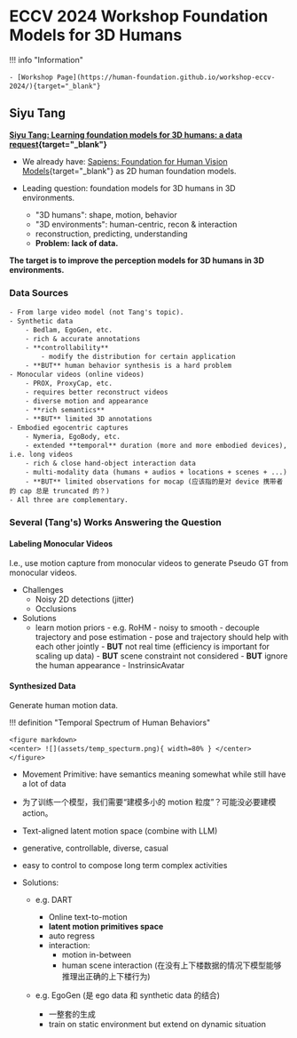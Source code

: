 # ECCV 2024 Workshop Foundation Models for 3D Humans

!!! info "Information"

    - [Workshop Page](https://human-foundation.github.io/workshop-eccv-2024/){target="_blank"}


## Siyu Tang

**[Siyu Tang: Learning foundation models for 3D humans: a data request](https://www.dropbox.com/scl/fi/s5cnkmnzxx5hb3o2uiagm/SiyuTang.mp4?rlkey=bf729wf0bmicwsm7biz4ygve4&st=hpv5zjkw&dl=0){target="_blank"}**

- We already have: [Sapiens: Foundation for Human Vision Models](https://arxiv.org/abs/2408.12569){target="_blank"} as 2D human foundation models.

- Leading question: foundation models for 3D humans in 3D environments.
    - "3D humans": shape, motion, behavior
    - "3D environments": human-centric, recon & interaction
    - reconstruction, predicting, understanding
    - **Problem: lack of data.**

**The target is to improve the perception models for 3D humans in 3D environments.**

### Data Sources
    - From large video model (not Tang's topic).
    - Synthetic data
        - Bedlam, EgoGen, etc.
        - rich & accurate annotations
        - **controllability**
            - modify the distribution for certain application
        - **BUT** human behavior synthesis is a hard problem
    - Monocular videos (online videos)
        - PROX, ProxyCap, etc.
        - requires better reconstruct videos
        - diverse motion and appearance
        - **rich semantics**
        - **BUT** limited 3D annotations
    - Embodied egocentric captures
        - Nymeria, EgoBody, etc.
        - extended **temporal** duration (more and more embodied devices), i.e. long videos
        - rich & close hand-object interaction data
        - multi-modality data (humans + audios + locations + scenes + ...)
        - **BUT** limited observations for mocap (应该指的是对 device 携带者的 cap 总是 truncated 的？)
    - All three are complementary.

### Several (Tang's) Works Answering the Question

#### Labeling Monocular Videos

I.e., use motion capture from monocular videos to generate Pseudo GT from monocular videos.

- Challenges
    - Noisy 2D detections (jitter)
    - Occlusions
- Solutions
  - learn motion priors
        - e.g. RoHM
            - noisy to smooth
            - decouple trajectory and pose estimation
            - pose and trajectory should help with each other jointly
            - **BUT** not real time (efficiency is important for scaling up data)
            - **BUT** scene constraint not considered
            - **BUT** ignore the human appearance
                - InstrinsicAvatar

#### Synthesized Data

Generate human motion data.

!!! definition "Temporal Spectrum of Human Behaviors"

    <figure markdown>
    <center> ![](assets/temp_specturm.png){ width=80% } </center>
    </figure>

- Movement Primitive: have semantics meaning somewhat while still have a lot of data
- 为了训练一个模型，我们需要“建模多小的 motion 粒度”？可能没必要建模 action。
- Text-aligned latent motion space (combine with LLM)
- generative, controllable, diverse, casual
- easy to control to compose long term complex activities


- Solutions:
    - e.g. DART
        - Online text-to-motion
        - **latent motion primitives space**
        - auto regress
        - interaction:
            - motion in-between
            - human scene interaction (在没有上下楼数据的情况下模型能够推理出正确的上下楼行为)

    - e.g. EgoGen (是 ego data 和 synthetic data 的结合)
        - 一整套的生成
        - train on static environment but extend on dynamic situation